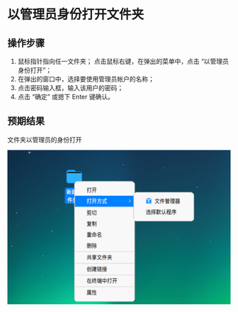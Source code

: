# 以管理员身份打开文件夹

## 操作步骤

1. 鼠标指针指向任一文件夹；
点击鼠标右键，在弹出的菜单中，点击 “以管理员身份打开”；
2. 在弹出的窗口中，选择要使用管理员帐户的名称；
3. 点击密码输入框，输入该用户的密码；
4. 点击 “确定” 或摁下 Enter 键确认。

## 预期结果

文件夹以管理员的身份打开

![以管理员身份打开文件夹.png](../img/以管理员身份打开文件夹.png)
